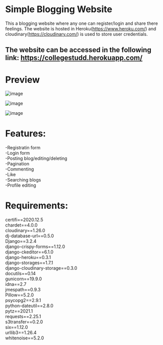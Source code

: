# Simple Blogging Website
This a blogging website where any one can register/login and share there feelings. 
The website is hosted in Heroku(https://www.heroku.com/) and cloudinary(https://cloudinary.com/) is used to store user credentials.

## The website can be accessed in the following link: https://collegestudd.herokuapp.com/

# Preview 
![image](https://user-images.githubusercontent.com/115635715/197008616-d504981b-7ec6-4bd1-a23e-e7919b7fcba0.png)

![image](https://user-images.githubusercontent.com/115635715/197008661-1fe572c0-9952-49c4-9c69-c8bfa31526da.png)

![image](https://user-images.githubusercontent.com/115635715/197008701-9b2a1641-546e-4c68-a2a6-484600f8fbc4.png)

# Features:
-Registratin form<br>
-Login form<br>
-Posting blog/editing/deleting<br>
-Pagination<br>
-Commenting <br>
-Like <br>
-Searching blogs<br>
-Profile editing<br>

# Requirements:

certifi==2020.12.5<br>
chardet==4.0.0<br>
cloudinary==1.26.0<br>
dj-database-url==0.5.0<br>
Django==3.2.4<br>
django-crispy-forms==1.12.0<br>
django-ckeditor==6.1.0   <br>
django-heroku==0.3.1<br>
django-storages==1.7.1<br>
django-cloudinary-storage==0.3.0<br>
docutils==0.14<br>
gunicorn==19.9.0<br>
idna==2.7<br>
jmespath==0.9.3<br>
Pillow==5.2.0<br>
psycopg2==2.9.1<br>
python-dateutil==2.8.0<br>
pytz==2021.1<br>
requests==2.25.1<br>
s3transfer==0.2.0<br>
six==1.12.0<br>
urllib3==1.26.4<br>
whitenoise==5.2.0<br>

